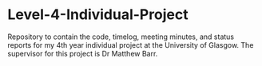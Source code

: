 # Level-4-Individual-Project
Repository to contain the code, timelog, meeting minutes, and status reports for my 4th year individual project at the University of Glasgow. The supervisor for this project is Dr Matthew Barr.
